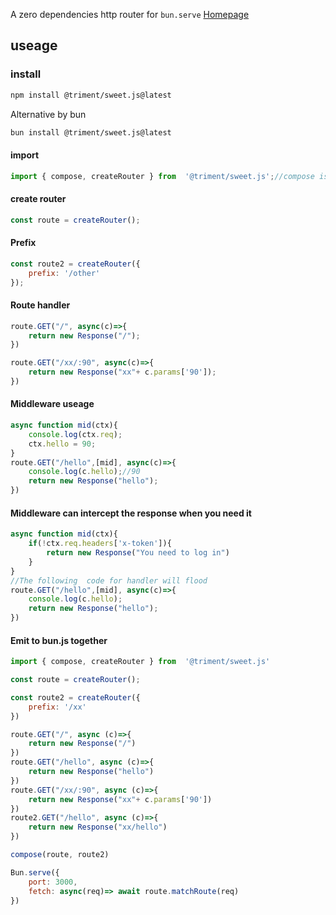 A zero dependencies http router for `bun.serve`
[Homepage](https://github.com/Triment/sweet.js/tree/npm)
## useage
### install 
```bash
npm install @triment/sweet.js@latest
```
Alternative by bun
```bash
bun install @triment/sweet.js@latest
```
#### import
```js
import { compose, createRouter } from  '@triment/sweet.js';//compose is a Combiner for multiple routes
```
#### create router
```js
const route = createRouter();
```
#### Prefix
```js
const route2 = createRouter({
    prefix: '/other'
});
```
#### Route handler
```js
route.GET("/", async(c)=>{
    return new Response("/");
})

route.GET("/xx/:90", async(c)=>{
    return new Response("xx"+ c.params['90']);
})
```
#### Middleware useage
```js
async function mid(ctx){
    console.log(ctx.req);
    ctx.hello = 90;
}
route.GET("/hello",[mid], async(c)=>{
    console.log(c.hello);//90
    return new Response("hello");
})
```
#### Middleware can intercept the response when you need it

```js
async function mid(ctx){
    if(!ctx.req.headers['x-token']){
        return new Response("You need to log in")
    }
}
//The following  code for handler will flood
route.GET("/hello",[mid], async(c)=>{
    console.log(c.hello);
    return new Response("hello");
})
```
#### Emit to bun.js together

```js
import { compose, createRouter } from  '@triment/sweet.js'

const route = createRouter();

const route2 = createRouter({
    prefix: '/xx'
})

route.GET("/", async (c)=>{
    return new Response("/")
})
route.GET("/hello", async (c)=>{
    return new Response("hello")
})
route.GET("/xx/:90", async (c)=>{
    return new Response("xx"+ c.params['90'])
})
route2.GET("/hello", async (c)=>{
    return new Response("xx/hello")
})

compose(route, route2)

Bun.serve({
    port: 3000,
    fetch: async(req)=> await route.matchRoute(req)
})

```